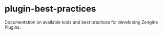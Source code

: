 # plugin-best-practices
Documentation on available tools and best practices for developing Zengine Plugins.
